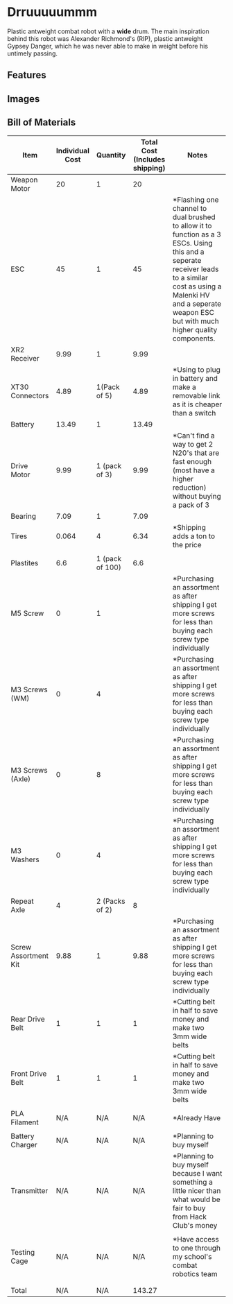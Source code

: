 # Drruuuuummm
Plastic antweight combat robot with a **wide** drum. The main inspiration behind this robot was Alexander Richmond's (RIP), plastic antweight Gypsey Danger, which he was never able to make in weight before his untimely passing.

## Features

## Images


## Bill of Materials

| Item                 | Individual Cost | Quantity        | Total Cost (Includes shipping) | Notes                                                                                                                                                                                                                          |
| -------------------- | --------------- | --------------- | ------------------------------ | ------------------------------------------------------------------------------------------------------------------------------------------------------------------------------------------------------------------------------ |
| Weapon Motor         | 20              | 1               | 20                             |                                                                                                                                                                                                                                |
| ESC                  | 45              | 1               | 45                             | *Flashing one channel to dual brushed to allow it to function as a 3 ESCs. Using this and a seperate receiver leads to a similar cost as using a Malenki HV and a seperate weapon ESC but with much higher quality components. |
| XR2 Receiver         | 9.99            | 1               | 9.99                           |                                                                                                                                                                                                                                |
| XT30 Connectors      | 4.89            | 1(Pack of 5)    | 4.89                           | *Using to plug in battery and make a removable link as it is cheaper than a switch                                                                                                                                             |
| Battery              | 13.49           | 1               | 13.49                          |                                                                                                                                                                                                                                |
| Drive Motor          | 9.99            | 1 (pack of 3)   | 9.99                           | *Can't find a way to get 2 N20's that are fast enough (most have a higher reduction) without buying a pack of 3                                                                                                                |
| Bearing              | 7.09            | 1               | 7.09                           |                                                                                                                                                                                                                                |
| Tires                | 0.064           | 4               | 6.34                           | *Shipping adds a ton to the price                                                                                                                                                                                              |
|                      |                 |                 |                                |                                                                                                                                                                                                                                |
| Plastites            | 6.6             | 1 (pack of 100) | 6.6                            |                                                                                                                                                                                                                                |
| M5 Screw             | 0               | 1               |                                | *Purchasing an assortment as after shipping I get more screws for less than buying each screw type individually                                                                                                                |
| M3 Screws (WM)       | 0               | 4               |                                | *Purchasing an assortment as after shipping I get more screws for less than buying each screw type individually                                                                                                                |
| M3 Screws (Axle)     | 0               | 8               |                                | *Purchasing an assortment as after shipping I get more screws for less than buying each screw type individually                                                                                                                |
| M3 Washers           | 0               | 4               |                                | *Purchasing an assortment as after shipping I get more screws for less than buying each screw type individually                                                                                                                |
| Repeat Axle          | 4               | 2 (Packs of 2)  | 8                              |                                                                                                                                                                                                                                |
| Screw Assortment Kit | 9.88            | 1               | 9.88                           | *Purchasing an assortment as after shipping I get more screws for less than buying each screw type individually                                                                                                                |
| Rear Drive Belt      | 1               | 1               | 1                              | *Cutting belt in half to save money and make two 3mm wide belts                                                                                                                                                                |
| Front Drive Belt     | 1               | 1               | 1                              | *Cutting belt in half to save money and make two 3mm wide belts                                                                                                                                                                |
|                      |                 |                 |                                |                                                                                                                                                                                                                                |
| PLA Filament         | N/A             | N/A             | N/A                            | *Already Have                                                                                                                                                                                                                  |
|                      |                 |                 |                                |                                                                                                                                                                                                                                |
| Battery Charger      | N/A             | N/A             | N/A                            | *Planning to buy myself                                                                                                                                                                                                        |
| Transmitter          | N/A             | N/A             | N/A                            | *Planning to buy myself because I want something a little nicer than what would be fair to buy from Hack Club's money                                                                                                          |
|                      |                 |                 |                                |                                                                                                                                                                                                                                |
| Testing Cage         | N/A             | N/A             | N/A                            | *Have access to one through my school's combat robotics team                                                                                                                                                                   |
|                      |                 |                 |                                |                                                                                                                                                                                                                                |
|                      |                 |                 |                                |                                                                                                                                                                                                                                |
| Total                | N/A             | N/A             | 143.27                         |                                                                                                                                                                                                                                |
